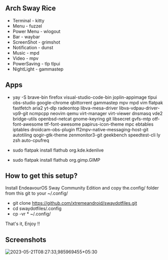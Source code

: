 ## Arch Sway Rice
* Terminal - kitty
* Menu - fuzzel
* Power Menu - wlogout
* Bar - waybar
* ScreenShot - grimshot
* Notification - dunst
* Music - mpd
* Video - mpv
* PowerSaving - tlp tlpui
* NightLight - gammastep

## Apps

* yay -S brave-bin firefox visual-studio-code-bin joplin-appimage tlpui obs-studio google-chrome qbittorrent gammastep mpv mpd vim flatpak fastfetch aria2 yt-dlp radeontop libva-mesa-driver libva-vdpau-driver-vp9-git ncmpcpp neovim qemu virt-manager virt-viewer dnsmasq vde2 bridge-utils openbsd-netcat gnome-keyring git libsecret gvfs-mtp otf-font-awesome ttf-font-awesome papirus-icon-theme mpc ebtables iptables droidcam-obs-plugin ff2mpv-native-messaging-host-git autotiling qogir-gtk-theme zenmonitor3-git geekbench speedtest-cli ly zsh auto-cpufreq 

* sudo flatpak install flathub org.kde.kdenlive 
* sudo flatpak install flathub org.gimp.GIMP 

## How to get this setup?
Install EndeavourOS Sway Community Edition and copy the.config/ folder from this git to your ~/.config/

* git clone https://github.com/xtremeandroid/swaydotfiles.git
* cd swaydotfiles/.config
* cp -vr * ~/.config/

That's it, Enjoy !!


## Screenshots
![2023-05-21T08:27:33,985969455+05:30](https://github.com/xtremeandroid/swaydotfiles/assets/62198074/c8b78bba-3d22-4868-945a-94e83dd96d0b)
